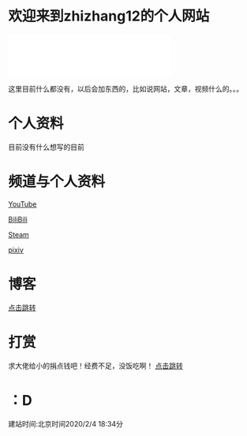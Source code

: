 # 欢迎来到zhizhang12的个人网站
<iframe frameborder="no" border="0" marginwidth="0" marginheight="0" width=330 height=86 src="//music.163.com/outchain/player?type=2&id=535032&auto=1&height=66"></iframe>

这里目前什么都没有，以后会加东西的，比如说网站，文章，视频什么的。。。




# 个人资料


目前没有什么想写的目前




# 频道与个人资料

<a href="https://www.youtube.com/channel/UCMCv-l-DMt4YXd_FSdKCq8Q?view_as=subscriber">YouTube</a>

<a href="https://space.bilibili.com/352734569">BiliBili</a>

<a href="https://steamcommunity.com/id/QAQYA/">Steam</a>

<a href="https://www.pixiv.net/users/42750962">pixiv</a>




# 博客

<a href="https://zhizhang12.github.io/Blog.html">点击跳转</a>





# 打赏
求大佬给小的捐点钱吧！经费不足，没饭吃啊！
<a href="https://www.flickr.com/photos/187724660@N06/49730077338/in/dateposted-public/">点击跳转</a>



# ：D
建站时间:北京时间2020/2/4 18:34分

